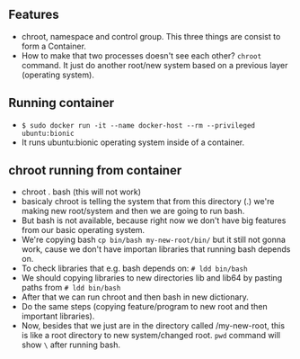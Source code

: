 ## Features
- chroot, namespace and control group. This three things are consist to form a Container.
- How to make that two processes doesn't see each other? `chroot` command. It just do another root/new system based on a previous layer (operating system).

## Running container
- `$ sudo docker run -it --name docker-host --rm --privileged ubuntu:bionic`
- It runs ubuntu:bionic operating system inside of a container. 

## chroot running from container
- chroot . bash (this will not work)
- basicaly chroot is telling the system that from this directory (.) we're making new root/system and then we are going to run bash.
- But bash is not available, because right now we don't have big features from our basic operating system. 
- We're copying bash `cp bin/bash my-new-root/bin/` but it still not gonna work, cause we don't have importan libraries that running bash depends on.
- To check libraries that e.g. bash depends on: `# ldd bin/bash`
- We should copying libraries to new directories lib and lib64 by pasting paths from `# ldd bin/bash`
- After that we can run chroot and then bash in new dictionary.
- Do the same steps (copying feature/program to new root and then important libraries).
- Now, besides that we just are in the directory called /my-new-root, this is like a root directory to new system/changed root. `pwd` command will show `\` after running bash.
  